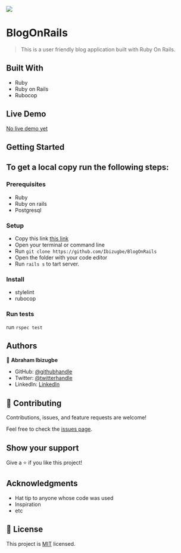 ![](https://img.shields.io/badge/Microverse-blueviolet)

# BlogOnRails

> This is a user friendly blog application built with Ruby On Rails.

## Built With

- Ruby
- Ruby on Rails
- Rubocop

## Live Demo

[No live demo yet]()


## Getting Started

## To get a local copy run the following steps:

### Prerequisites
- Ruby
- Ruby on rails
- Postgresql

### Setup
- Copy this link [this link](https://github.com/Ibizugbe/BlogOnRails)
- Open your terminal or command line
- Run `git clone https://github.com/Ibizugbe/BlogOnRails`
- Open the folder with your code editor
- Run `rails s` to tart server.

### Install
- stylelint
- rubocop

### Run tests
run `rspec test`

## Authors

👤 **Abraham Ibizugbe**

- GitHub: [@githubhandle](https://github.com/ibizugbe)
- Twitter: [@twitterhandle](https://twitter.com/abrahamibizugbe)
- LinkedIn: [LinkedIn](https://linkedin.com/in/abrahamibizugbe)

## 🤝 Contributing

Contributions, issues, and feature requests are welcome!

Feel free to check the [issues page](../../issues/).

## Show your support

Give a ⭐️ if you like this project!

## Acknowledgments

- Hat tip to anyone whose code was used
- Inspiration
- etc

## 📝 License

This project is [MIT](./MIT.md) licensed.
